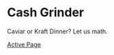 # Cash Grinder

Caviar or Kraft Dinner? Let us math.

[Active Page](https://james-rae.github.io/cash-grinder/cash-grinder.html)